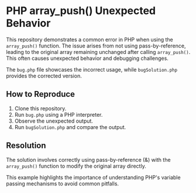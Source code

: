 # PHP array_push() Unexpected Behavior

This repository demonstrates a common error in PHP when using the `array_push()` function.  The issue arises from not using pass-by-reference, leading to the original array remaining unchanged after calling `array_push()`.  This often causes unexpected behavior and debugging challenges.

The `bug.php` file showcases the incorrect usage, while `bugSolution.php` provides the corrected version.

## How to Reproduce

1. Clone this repository.
2. Run `bug.php` using a PHP interpreter.
3. Observe the unexpected output.
4. Run `bugSolution.php` and compare the output.

## Resolution

The solution involves correctly using pass-by-reference (&) with the `array_push()` function to modify the original array directly.

This example highlights the importance of understanding PHP's variable passing mechanisms to avoid common pitfalls.